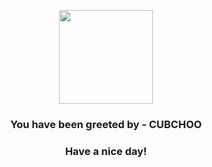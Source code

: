 <p align="center">
            <img src="https://raw.githubusercontent.com/PokeAPI/sprites/master/sprites/pokemon/613.png" width="150" height="150">
          </p>
          <h3 align="center">You have been greeted by - <b>CUBCHOO</b></h3>
          <h3 align="center">Have a nice day!</h3>
